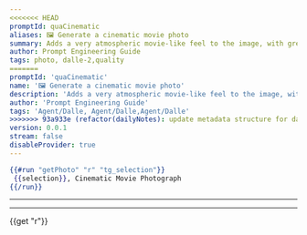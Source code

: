 ```yaml
---
<<<<<<< HEAD
promptId: quaCinematic
aliases: 🖼️ Generate a cinematic movie photo
summary: Adds a very atmospheric movie-like feel to the image, with great color tones and image composure, and can also add nice background blur and pretty camera angles.
author: Prompt Engineering Guide
tags: photo, dalle-2,quality
=======
promptId: 'quaCinematic'
name: '🖼️ Generate a cinematic movie photo'
description: 'Adds a very atmospheric movie-like feel to the image, with great color tones and image composure, and can also add nice background blur and pretty camera angles.'
author: 'Prompt Engineering Guide'
tags: 'Agent/Dalle, Agent/Dalle,Agent/Dalle'
>>>>>>> 93a933e (refactor(dailyNotes): update metadata structure for daily notes)
version: 0.0.1
stream: false
disableProvider: true
---
```

```handlebars
{{#run "getPhoto" "r" "tg_selection"}}
 {{selection}}, Cinematic Movie Photograph
{{/run}}
```
***
***
{{get "r"}}